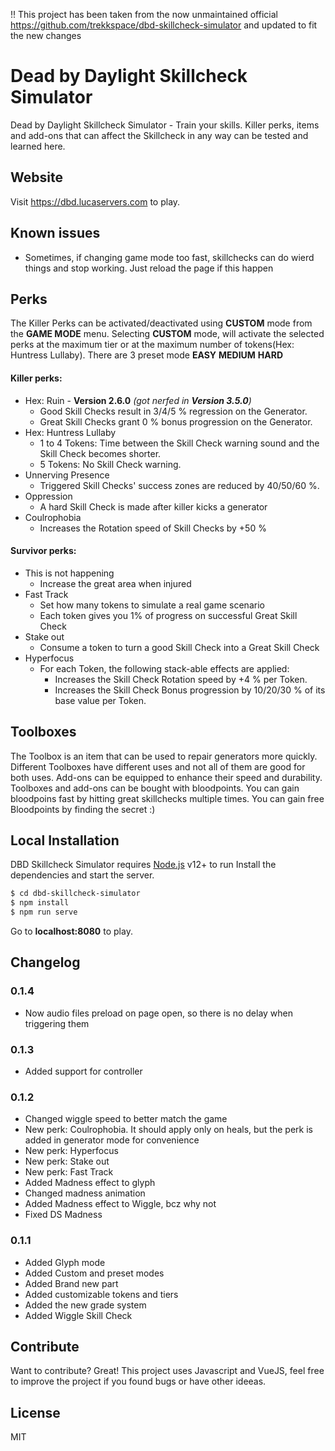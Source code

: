 !! This project has been taken from the now unmaintained official https://github.com/trekkspace/dbd-skillcheck-simulator  and updated to fit the new changes



# Dead by Daylight Skillcheck Simulator
Dead by Daylight Skillcheck Simulator - Train your skills. 
Killer perks, items and add-ons that can affect the Skillcheck in any way can be tested and learned here.

## Website
Visit https://dbd.lucaservers.com to play.

## Known issues

- Sometimes, if changing game mode too fast, skillchecks can do wierd things and stop working. Just reload the page if this happen

## Perks

The Killer Perks can be activated/deactivated using **CUSTOM** mode from the **GAME MODE** menu. Selecting **CUSTOM** mode, will activate the selected perks at the maximum tier or at the maximum number of tokens(Hex: Huntress Lullaby). 
There are 3 preset mode **EASY** **MEDIUM** **HARD**
#### Killer perks:
  - Hex: Ruin - **Version 2.6.0** *(got nerfed in **Version 3.5.0**)* 
    - Good Skill Checks result in 3/4/5 % regression on the Generator.
    - Great Skill Checks grant 0 % bonus progression on the Generator.
  - Hex: Huntress Lullaby 
    - 1 to 4 Tokens: Time between the Skill Check warning sound and the Skill Check becomes shorter.
    - 5 Tokens: No Skill Check warning.
  - Unnerving Presence
    - Triggered Skill Checks' success zones are reduced by 40/50/60 %. 
  - Oppression
    - A hard Skill Check is made after killer kicks a generator
  - Coulrophobia
    - Increases the Rotation speed of Skill Checks by +50 %
#### Survivor perks:
  - This is not happening
    - Increase the great area when injured
  - Fast Track
    - Set how many tokens to simulate a real game scenario
    - Each token gives you 1% of progress on successful Great Skill Check
  - Stake out
    - Consume a token to turn a good Skill Check into a Great Skill Check
  - Hyperfocus
    - For each Token, the following stack-able effects are applied:
      - Increases the Skill Check Rotation speed by +4 % per Token. 
      - Increases the Skill Check Bonus progression by 10/20/30 % of its base value per Token.

## Toolboxes 
The Toolbox is an item that can be used to repair generators more quickly. Different Toolboxes have different uses and not all of them are good for both uses. Add-ons can be equipped to enhance their speed and durability. Toolboxes and add-ons can be bought with bloodpoints. You can gain bloodpoins fast by hitting great skillchecks multiple times. You can gain free Bloodpoints by finding the secret :)


## Local Installation

DBD Skillcheck Simulator requires [Node.js](https://nodejs.org/) v12+ to run
Install the dependencies and start the server.

```sh
$ cd dbd-skillcheck-simulator
$ npm install
$ npm run serve
```
Go to **localhost:8080** to play.
## Changelog

### 0.1.4
- Now audio files preload on page open, so there is no delay when triggering them

### 0.1.3
- Added support for controller

### 0.1.2
- Changed wiggle speed to better match the game
- New perk: Coulrophobia. It should apply only on heals, but the perk is added in generator mode for convenience
- New perk: Hyperfocus
- New perk: Stake out
- New perk: Fast Track
- Added Madness effect to glyph
- Changed madness animation
- Added Madness effect to Wiggle, bcz why not
- Fixed DS Madness
### 0.1.1
- Added Glyph mode
- Added Custom and preset modes
- Added Brand new part
- Added customizable tokens and tiers
- Added the new grade system
- Added Wiggle Skill Check
 
## Contribute

Want to contribute? Great!
This project uses Javascript and VueJS, feel free to improve the project if you found bugs or have other ideeas.


License
----

MIT

